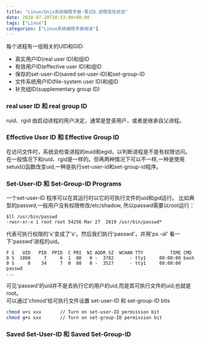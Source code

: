 ```yaml
---
title: "Linux/Unix系统编程手册-笔记8.进程信任状态"
date: 2020-07-28T10:53:00+08:00
tags: ["Linux"]
categories: ["Linux系统编程手册阅读"]
---
```


每个进程有一组相关的UID和GID:
- 真实用户ID(real user ID)和组ID
- 有效用户ID(effective user ID)和组ID
- 保存的set-user-ID(saved set-user-ID)和set-group-ID
- 文件系统用户ID(file-system user ID)和组ID
- 补充组ID(supplementary group ID)

### real user ID 和 real group ID

ruid、rgid 由启动进程的用户决定，通常是登录用户，或者是继承自父进程。


### Effective User ID 和 Effective Group ID
在访问文件时，系统会检查进程的euid和egid，以判断进程是不是有权限访问。在一般情况下和ruid、rgid是一样的。但再两种情况下可以不一样,一种是使用setuid()函数改变uid,一种是执行set-user-id和set-group-id程序。


### Set-User-ID 和 Set-Group-ID Programs

一个set-user-ID 程序可以在其运行时以它的可执行文件的uid和gid运行。
比如典型的passwd,一般用户没有权限修改/etc/shadow, 所以passwd需要以root运行：

```
$ll /usr/bin/passwd
-rwsr-xr-x 1 root root 54256 Mar 27  2019 /usr/bin/passwd*
```

代表可执行权限的'x'变成了's'。然后我们执行'passwd'，并用'ps -al' 看一下'passwd'进程的uid。

```
F S   UID   PID  PPID  C PRI  NI ADDR SZ  WCHAN TTY          TIME CMD
0 S  1000     7     6  1  80   0 -  3782      - tty1     00:00:00 bash
0 S     0    34     7  0  80   0 -  3527      - tty1     00:00:00 passwd
...

```

可见'passwd'的uid并不是去执行它的用户的uid,而是其可执行文件的uid,也就是root。  
可以通过'chmod'给可执行文件设置  set-user-ID 和 set-group-ID bits

```sh
chmod u+s xxx       // Turn on set-user-ID permission bit        
chmod g+s xxx       // Turn on set-group-ID permission bit
```

### Saved Set-User-ID 和 Saved Set-Group-ID